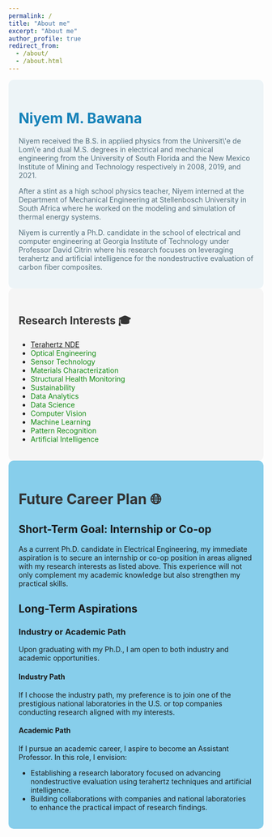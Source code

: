 ```yaml
---
permalink: /
title: "About me"
excerpt: "About me"
author_profile: true
redirect_from: 
  - /about/
  - /about.html
---
```





<div style="background-color: hsla(200, 40%, 95%, 1); padding: 20px; border-radius: 10px;">

  <h1 style="color: hsla(200, 80%, 40%, 1);">Niyem M. Bawana</h1>

  <p style="color: hsla(200, 20%, 40%, 1);">Niyem received the B.S. in applied physics from the Universit\'e de Lom\'e and dual M.S. degrees in electrical and mechanical engineering from the University of South Florida and the New Mexico Institute of Mining and Technology respectively in 2008, 2019, and 2021.</p>

  <p style="color: hsla(200, 20%, 40%, 1);">After a stint as a high school physics teacher, Niyem interned at the Department of Mechanical Engineering at Stellenbosch University in South Africa where he worked on the modeling and simulation of thermal energy systems.</p>

  <p style="color: hsla(200, 20%, 40%, 1);">Niyem is currently a Ph.D. candidate in the school of electrical and computer engineering at Georgia Institute of Technology under Professor David Citrin where his research focuses on leveraging terahertz and artificial intelligence for the nondestructive evaluation of carbon fiber composites.</p>

</div>






<div style="background-color: #f5f5f5; padding: 20px; border-radius: 10px;">

  <h2 style="color: #333;">Research Interests 🎓</h2>

  <ul>
    <li><span style="color: hsl(120, 80%, 30%);"><a href="https://en.wikipedia.org/wiki/Terahertz_nondestructive_evaluation">Terahertz NDE</a></span></li>
    <li><span style="color: hsl(120, 80%, 30%);">Optical Engineering</span></li>
    <li><span style="color: hsl(120, 80%, 30%);">Sensor Technology</span></li>
    <li><span style="color: hsl(120, 80%, 30%);">Materials Characterization</span></li>
    <li><span style="color: hsl(120, 80%, 30%);">Structural Health Monitoring</span></li>
    <li><span style="color: hsl(120, 80%, 30%);">Sustainability</span></li>
    <li><span style="color: hsl(120, 80%, 30%);">Data Analytics</span></li>
    <li><span style="color: hsl(120, 80%, 30%);">Data Science</span></li>
    <li><span style="color: hsl(120, 80%, 30%);">Computer Vision</span></li>
    <li><span style="color: hsl(120, 80%, 30%);">Machine Learning</span></li>
    <li><span style="color: hsl(120, 80%, 30%);">Pattern Recognition</span></li>
    <li><span style="color: hsl(120, 80%, 30%);">Artificial Intelligence</span></li>
  </ul>

</div>






<div style="background-color: skyblue; padding: 20px; border-radius: 10px;">

  <h1 style="color: #333;">Future Career Plan 🌐</h1>

  <h2>Short-Term Goal: Internship or Co-op</h2>

  <p>As a current Ph.D. candidate in Electrical Engineering, my immediate aspiration is to secure an internship or co-op position in areas aligned with my research interests as listed above. This experience will not only complement my academic knowledge but also strengthen my practical skills.</p>

  <h2>Long-Term Aspirations</h2>

  <h3>Industry or Academic Path</h3>

  <p>Upon graduating with my Ph.D., I am open to both industry and academic opportunities.</p>

  <h4>Industry Path</h4>

  <p>If I choose the industry path, my preference is to join one of the prestigious national laboratories in the U.S. or top companies conducting research aligned with my interests.</p>

  <h4>Academic Path</h4>

  <p>If I pursue an academic career, I aspire to become an Assistant Professor. In this role, I envision:</p>

  <ul>
    <li>Establishing a research laboratory focused on advancing nondestructive evaluation using terahertz techniques and artificial intelligence.</li>
    <li>Building collaborations with companies and national laboratories to enhance the practical impact of research findings.</li>
  </ul>

</div>

